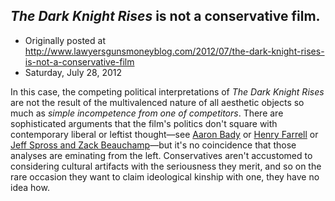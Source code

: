 ## <em>The Dark Knight Rises</em> is not a conservative film.

 * Originally posted at http://www.lawyersgunsmoneyblog.com/2012/07/the-dark-knight-rises-is-not-a-conservative-film
 * Saturday, July 28, 2012

In this case, the competing political interpretations of _The Dark Knight Rises_ are not the result of the multivalenced nature of all aesthetic objects so much as _simple incompetence from one of competitors_. There are sophisticated arguments that the film's politics don't square with contemporary liberal or leftist thought—see [Aaron Bady](http://thenewinquiry.com/blogs/zunguzungu/do-not-go-gentle-into-that-dark-knight/) or [Henry Farrell](http://crookedtimber.org/2012/07/24/the-dark-knight-rises/) or [Jeff Spross and Zack Beauchamp](http://thinkprogress.org/alyssa/2012/07/26/581591/dark-knight-christopher-nolan/)—but  it's no coincidence that those analyses are eminating from the left.  Conservatives aren't accustomed to considering cultural artifacts with  the seriousness they merit, and so on the rare occasion they want to  claim ideological kinship with one, they have no idea how.